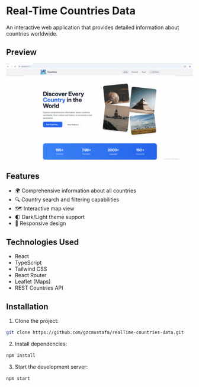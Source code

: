 # Real-Time Countries Data

An interactive web application that provides detailed information about countries worldwide.

## Preview

![Home Page](.github/assets/Animation.gif)


## Features

- 🌍 Comprehensive information about all countries
- 🔍 Country search and filtering capabilities
- 🗺️ Interactive map view
- 🌓 Dark/Light theme support
- 📱 Responsive design

## Technologies Used

- React
- TypeScript
- Tailwind CSS
- React Router
- Leaflet (Maps)
- REST Countries API

## Installation

1. Clone the project:
```bash
git clone https://github.com/gzcmustafa/realTime-countries-data.git
```

2. Install dependencies:
```bash
npm install
```

3. Start the development server:
```bash
npm start
```


